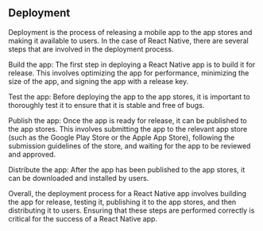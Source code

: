 ## Deployment

Deployment is the process of releasing a mobile app to the app stores and making it available to users. In the case of React Native, there are several steps that are involved in the deployment process.

Build the app: The first step in deploying a React Native app is to build it for release. This involves optimizing the app for performance, minimizing the size of the app, and signing the app with a release key.

Test the app: Before deploying the app to the app stores, it is important to thoroughly test it to ensure that it is stable and free of bugs.

Publish the app: Once the app is ready for release, it can be published to the app stores. This involves submitting the app to the relevant app store (such as the Google Play Store or the Apple App Store), following the submission guidelines of the store, and waiting for the app to be reviewed and approved.

Distribute the app: After the app has been published to the app stores, it can be downloaded and installed by users.

Overall, the deployment process for a React Native app involves building the app for release, testing it, publishing it to the app stores, and then distributing it to users. Ensuring that these steps are performed correctly is critical for the success of a React Native app.
